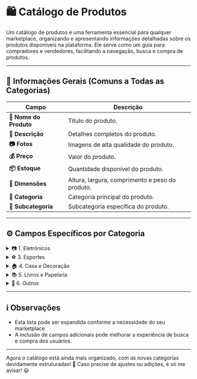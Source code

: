 # 🛍️ Catálogo de Produtos

Um catálogo de produtos é uma ferramenta essencial para qualquer marketplace, organizando e apresentando informações detalhadas sobre os produtos disponíveis na plataforma. Ele serve como um guia para compradores e vendedores, facilitando a navegação, busca e compra de produtos.

---

## 📌 Informações Gerais (Comuns a Todas as Categorias)

| Campo          | Descrição |
|---------------|------------|
| **📝 Nome do Produto** | Título do produto. |
| **📄 Descrição** | Detalhes completos do produto. |
| **📷 Fotos** | Imagens de alta qualidade do produto. |
| **💰 Preço** | Valor do produto. |
| **📦 Estoque** | Quantidade disponível do produto. |
| **📐 Dimensões** | Altura, largura, comprimento e peso do produto. |
| **📂 Categoria** | Categoria principal do produto. |
| **📁 Subcategoria** | Subcategoria específica do produto. |

---

## ⚙️ Campos Específicos por Categoria

<details>
<summary>📷 1. Eletrônicos</summary>

### 🖥️ TVs
- **Tamanho da Tela** (polegadas)
- **Resolução** (HD, Full HD, 4K, 8K)
- **Tecnologia** (LED, OLED, QLED)
- **Voltagem** (110V, 220V, Bivolt)
- **Conexões** (HDMI, USB, etc.)

### 💻 Computadores
- **Tipo** (Desktop, Notebook, All-in-One)
- **Processador** (Intel, AMD)
- **Memória RAM** (GB)
- **Armazenamento** (SSD, HDD)
- **Sistema Operacional**

### 📱 Smartphones
- **Marca e Modelo**
- **Sistema Operacional** (Android, iOS)
- **Armazenamento Interno** (GB)
- **Tamanho da Tela** (polegadas)
- **Câmera** (MP)

### 🎧 Áudio
- **Tipo** (fones de ouvido, caixas de som, etc)
- **Conexão** (com fio, bluetooth)

### 🍽️ Eletrodomésticos
- **Tipo** (Geladeira, Fogão, Máquina de lavar, etc)
- **Voltagem** (110V, 220V, Bivolt)

</details>

<details>
<summary>⚽ 3. Esportes</summary>

### 👕 Roupas Esportivas
- **Tamanho**
- **Cor**
- **Material**
- **Modalidade** (Corrida, Futebol, etc.)

### 🏀 Equipamentos
- **Tipo** (Bolas, Raquetes, etc.)
- **Tamanho**
- **Material**

### 🎒 Acessórios Esportivos
- **Tipo** (Garrafas, Toalhas, etc.)
- **Cor**
- **Material**

</details>

<details>
<summary>🏠 4. Casa e Decoração</summary>

### 🛋️ Móveis
- **Tipo** (Sofá, Cama, Mesa)
- **Dimensões**
- **Material**
- **Cor**

### 🖼️ Decoração
- **Tipo** (Quadros, Vasos, etc.)
- **Dimensões**
- **Material**
- **Cor**

### 🍽️ Utensílios Domésticos
- **Tipo** (Panelas, Talheres, etc.)
- **Material**
- **Cor**

</details>

<details>
<summary>📚 5. Livros e Papelaria</summary>

### 📖 Livros
- **Título**
- **Autor**
- **Editora**
- **Gênero**

### ✏️ Materiais Escolares
- **Tipo** (Cadernos, Lápis, etc)
- **Cor**
- **Tamanho**

### 🖊️ Escritório
- **Tipo** (canetas, papel, etc)
- **Cor**
- **Tamanho**

</details>

<details>
<summary>🎲 6. Outros</summary>

### 🧸 Brinquedos
- **Tipo** (Bonecas, Carrinhos, etc.)
- **Idade Recomendada**
- **Material**

### 🛠️ Ferramentas
- **Tipo** (Chaves, Alicates, etc.)
- **Tamanho**
- **Material**

### 🐶 Pet Shop
- **Tipo** (Ração, Brinquedos, etc.)
- **Tamanho**
- **Material**

</details>

---

## ℹ️ Observações
- Esta lista pode ser expandida conforme a necessidade do seu marketplace.
- A inclusão de campos adicionais pode melhorar a experiência de busca e compra dos usuários.

---

Agora o catálogo está ainda mais organizado, com as novas categorias devidamente estruturadas! 🚀 Caso precise de ajustes ou adições, é só me avisar! 😃